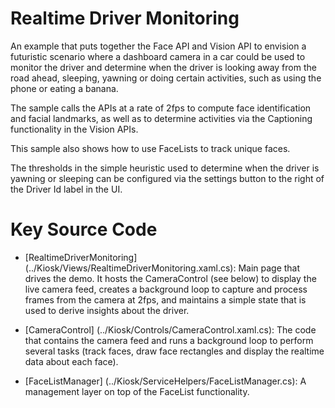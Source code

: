 # Realtime Driver Monitoring

An example that puts together the Face API and Vision API to envision a futuristic scenario where a dashboard camera in a car could be used to monitor the driver and determine when the driver is looking away from the road ahead, sleeping, yawning or doing certain activities, such as using the phone or eating a banana. 

The sample calls the APIs at a rate of 2fps to compute face identification and facial landmarks, as well as to determine activities via the Captioning functionality in the Vision APIs.

This sample also shows how to use FaceLists to track unique faces.

The thresholds in the simple heuristic used to determine when the driver is yawning or sleeping can be configured via the settings button to the right of the Driver Id label in the UI.

# Key Source Code

* [RealtimeDriverMonitoring] (../Kiosk/Views/RealtimeDriverMonitoring.xaml.cs): Main page that drives the demo. It hosts the CameraControl (see below) to display the live camera feed, creates a background loop to capture and process frames from the camera at 2fps, and maintains a simple state that is used to derive insights about the driver.

* [CameraControl] (../Kiosk/Controls/CameraControl.xaml.cs): The code that contains the camera feed and runs a background loop to perform several tasks (track faces, draw face rectangles and display the realtime data about each face).

* [FaceListManager] (../Kiosk/ServiceHelpers/FaceListManager.cs): A management layer on top of the FaceList functionality.


